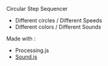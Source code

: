 Circular Step Sequencer
- Different circles / Different Speeds
- Different colors  / Different Sounds

Made with : 
- Processing.js
- [Sound.js](http://www.createjs.com/#!/SoundJS)

